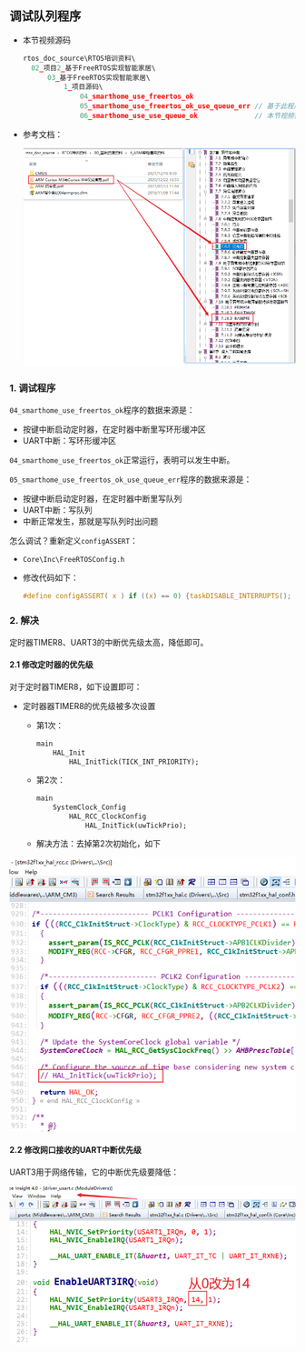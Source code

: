 ## 调试队列程序

* 本节视频源码

  ```c
  rtos_doc_source\RTOS培训资料\
  	02_项目2_基于FreeRTOS实现智能家居\
  		03_基于FreeRTOS实现智能家居\
  			1_项目源码\
  				04_smarthome_use_freertos_ok               
      			05_smarthome_use_freertos_ok_use_queue_err // 基于此程序修改
      			06_smarthome_use_use_queue_ok              // 本节视频得到这个程序
  ```

* 参考文档：

  ![](pic/04_pre_strudy_armbook.png)

  



### 1. 调试程序

`04_smarthome_use_freertos_ok`程序的数据来源是：

* 按键中断启动定时器，在定时器中断里写环形缓冲区
* UART中断：写环形缓冲区

`04_smarthome_use_freertos_ok`正常运行，表明可以发生中断。



`05_smarthome_use_freertos_ok_use_queue_err`程序的数据来源是：

* 按键中断启动定时器，在定时器中断里写队列
* UART中断：写队列
* 中断正常发生，那就是写队列时出问题



怎么调试？重新定义`configASSERT`：

* `Core\Inc\FreeRTOSConfig.h`

* 修改代码如下：

  ```c
  #define configASSERT( x ) if ((x) == 0) {taskDISABLE_INTERRUPTS(); printf("%s %s %d\r\n", __FILE__, __FUNCTION__, __LINE__); for( ;; );}
  ```

  



### 2. 解决

定时器TIMER8、UART3的中断优先级太高，降低即可。

#### 2.1 修改定时器的优先级

对于定时器TIMER8，如下设置即可：

* 定时器器TIMER8的优先级被多次设置

  * 第1次：

    ```shell
    main
    	HAL_Init
    		HAL_InitTick(TICK_INT_PRIORITY);
    ```

    

  * 第2次：

    ```shell
    main
    	SystemClock_Config
    		HAL_RCC_ClockConfig
    			HAL_InitTick(uwTickPrio);
    ```

  * 解决方法：去掉第2次初始化，如下

![image-20211222113241839](pic/05_timer8_prio.png)



#### 2.2 修改网口接收的UART中断优先级

UART3用于网络传输，它的中断优先级要降低：

![image-20211222113812645](pic/05_uart3_prio.png)
